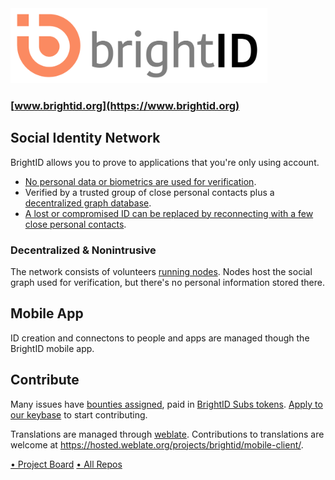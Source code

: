 <img height="120px" src="images/brightid%20final-01.svg"/>

### [www.brightid.org](https://www.brightid.org)

## Social Identity Network

BrightID allows you to prove to applications that you're only using account.

* [No personal data or biometrics are used for verification](https://www.brightid.org/faq).
* Verified by a trusted group of close personal contacts plus a [decentralized graph database](#decentralized--nonintrusive).
* [A lost or compromised ID can be replaced by reconnecting with a few close personal contacts](https://medium.com/brightid/brightids-social-recovery-46bc71ce84ae).

### Decentralized & Nonintrusive

The network consists of volunteers [running nodes](https://github.com/BrightID/BrightID-Node). Nodes host the social graph used for verification, but there's no personal information stored there.

## Mobile App

ID creation and connectons to people and apps are managed though the BrightID mobile app.


## Contribute

Many issues have [bounties assigned](https://github.com/orgs/BrightID/projects/2?card_filter_query=label%3A%22bounty+%F0%9F%92%8E%22), paid in [BrightID Subs tokens](https://uniswap.info/token/0x61ceac48136d6782dbd83c09f51e23514d12470a). [Apply to our keybase](https://keybase.io/team/brightid) to start contributing.

Translations are managed through [weblate](https://weblate.org/). Contributions to translations are welcome at https://hosted.weblate.org/projects/brightid/mobile-client/.

[• Project Board](https://github.com/orgs/BrightID/projects/2) [• All Repos](https://github.com/BrightID)
